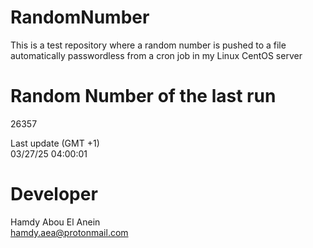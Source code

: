 # RandomNumber    
This is a test repository where a random number is pushed to a file automatically passwordless from a cron job in my Linux CentOS server    
# Random Number of the last run   
26357
      
Last update (GMT +1)    
03/27/25 04:00:01
# Developer    
Hamdy Abou El Anein   
hamdy.aea@protonmail.com
